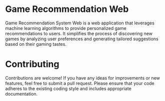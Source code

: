 # Game Recommendation Web
Game Recommendation  System Web is a web application that leverages machine learning algorithms to provide personalized game recommendations to users. It simplifies the process of discovering new games by analyzing user preferences and generating tailored suggestions based on their gaming tastes.


# Contributing
Contributions are welcome! If you have any ideas for improvements or new features, feel free to submit a pull request. Please ensure that your code adheres to the existing coding style and includes appropriate documentation.
